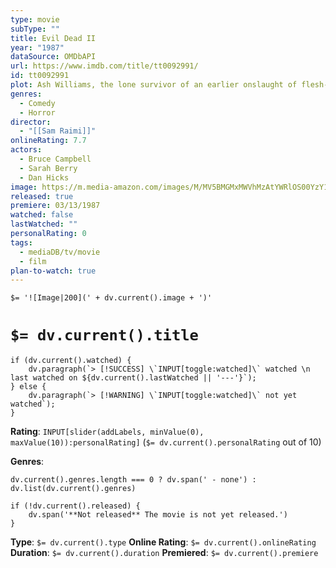 ```yaml
---
type: movie
subType: ""
title: Evil Dead II
year: "1987"
dataSource: OMDbAPI
url: https://www.imdb.com/title/tt0092991/
id: tt0092991
plot: Ash Williams, the lone survivor of an earlier onslaught of flesh-possessing spirits, holes up in a cabin with a group of strangers while the demons continue their attack.
genres:
  - Comedy
  - Horror
director:
  - "[[Sam Raimi]]"
onlineRating: 7.7
actors:
  - Bruce Campbell
  - Sarah Berry
  - Dan Hicks
image: https://m.media-amazon.com/images/M/MV5BMGMxMWVhMzAtYWRlOS00YzY1LTlkYTQtYjU5ZDM4MGI1YWFjXkEyXkFqcGc@._V1_SX300.jpg
released: true
premiere: 03/13/1987
watched: false
lastWatched: ""
personalRating: 0
tags:
  - mediaDB/tv/movie
  - film
plan-to-watch: true
---
```


`$= '![Image|200](' + dv.current().image + ')'`

# `$= dv.current().title`

```dataviewjs
if (dv.current().watched) {
	dv.paragraph(`> [!SUCCESS] \`INPUT[toggle:watched]\` watched \n last watched on ${dv.current().lastWatched || '---'}`);
} else {
	dv.paragraph(`> [!WARNING] \`INPUT[toggle:watched]\` not yet watched`);
}
```

**Rating**:  `INPUT[slider(addLabels, minValue(0), maxValue(10)):personalRating]` (`$= dv.current().personalRating` out of 10)

**Genres**:
```dataviewjs
dv.current().genres.length === 0 ? dv.span(' - none') : dv.list(dv.current().genres)
```

```dataviewjs
if (!dv.current().released) {
	dv.span('**Not released** The movie is not yet released.')
}
```

**Type**: `$= dv.current().type`
**Online Rating**: `$= dv.current().onlineRating`
**Duration**:  `$= dv.current().duration`
**Premiered**: `$= dv.current().premiere`